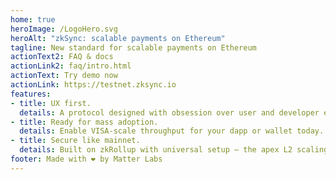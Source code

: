 ```yaml
---
home: true
heroImage: /LogoHero.svg
heroAlt: "zkSync: scalable payments on Ethereum"
tagline: New standard for scalable payments on Ethereum
actionText2: FAQ & docs
actionLink2: faq/intro.html
actionText: Try demo now
actionLink: https://testnet.zksync.io
features:
- title: UX first.
  details: A protocol designed with obsession over user and developer experience.
- title: Ready for mass adoption.
  details: Enable VISA-scale throughput for your dapp or wallet today.
- title: Secure like mainnet.
  details: Built on zkRollup with universal setup — the apex L2 scaling solution.
footer: Made with ❤️ by Matter Labs
---
```

